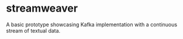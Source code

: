 # streamweaver
 A basic prototype showcasing Kafka implementation with a continuous stream of textual data.
